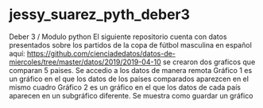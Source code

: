 # jessy_suarez_pyth_deber3
Deber 3 / Modulo python
El siguiente repositorio cuenta con datos presentados sobre los partidos de la copa de fútbol masculina en español aquí: https://github.com/cienciadedatos/datos-de-miercoles/tree/master/datos/2019/2019-04-10 
se crearon dos graficos que comparan 5 paises.
Se accedio a los datos de manera remota
Gráfico 1 es un gráfico en el que los datos de los países comparados aparezcen en el mismo cuadro
Gráfico 2 es un gráfico en el que los datos de cada país aparecen en un subgráfico diferente.
Se muestra como guardar un gráfico
